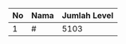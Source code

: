 | No | Nama            | Jumlah Level |
|----|-----------------|--------------|
| 1  | #    |    5103        |
